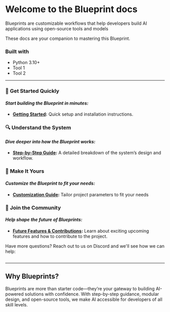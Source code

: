 # **Welcome to the Blueprint docs**

Blueprints are customizable workflows that help developers build AI applications using open-source tools and models

These docs are your companion to mastering this Blueprint.

### Built with
- Python 3.10+
- Tool 1
- Tool 2


---

### 🚀 **Get Started Quickly**
#### _Start building the Blueprint in minutes:_
- **[Getting Started](getting-started.md):** Quick setup and installation instructions.

### 🔍 **Understand the System**
#### _Dive deeper into how the Blueprint works:_
- **[Step-by-Step Guide](step-by-step-guide.md):** A detailed breakdown of the system’s design and workflow.

### 🎨 **Make It Yours**
#### _Customize the Blueprint to fit your needs:_
- **[Customization Guide](customization.md):** Tailor project parameters to fit your needs

### 🌟 **Join the Community**
#### _Help shape the future of Blueprints:_
- **[Future Features & Contributions](future-features-contributions.md):** Learn about exciting upcoming features and how to contribute to the project.


Have more questions? Reach out to us on Discord and we'll see how we can help:

<a target="_blank" href="https://discord.gg/gazz5XDU"><img src="https://dcbadge.limes.pink/api/server/gazz5XDU" alt="" /></a>

---

## **Why Blueprints?**

Blueprints are more than starter code—they’re your gateway to building AI-powered solutions with confidence. With step-by-step guidance, modular design, and open-source tools, we make AI accessible for developers of all skill levels.
